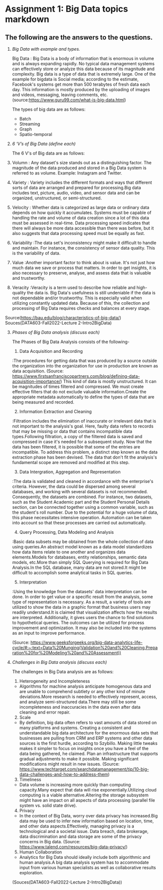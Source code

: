 # Assignment 1: Big Data topics markdown

## The following are the answers to the questions.

1. *Big Data with example and types.*

   Big Data
 : Big Data is a body of information that is enormous in volume and is always expanding rapidly. No typical data management systems can effectively store or analyze this data because of its magnitude and complexity. Big data is a type of data that is extremely large. One of the example for bigdata is Social media; according to the estimate, Facebook's systems get more than 500 terabytes of fresh data each day. This information is mostly produced by the uploading of images and videos, messaging, leaving comments, etc.  
   (source:https://www.guru99.com/what-is-big-data.html)

   The types of big data are as follows:
   - Batch
   - Streaming
   - Graph
   - Spatio-temporal

2. *6 ‘V’s of Big Data (define each)*

   The 6 V's of Big data are as follows:

 1. Volumn
  : Any dataset's size stands out as a distinguishing factor. The magnitude of the data produced and stored in a Big Data system is referred to as volume. Example: Instagram and Twitter.

  2. Variety
  : Variety includes the different formats and ways that different sorts of data are arranged and prepared for processing.Big data includes text, picture, audio, video, and sensor data and can be organized, unstructured, or semi-structured.

  3. Velocity
  : Whether data is categorized as large data or ordinary data depends on how quickly it accumulates. Systems must be capable of handling the rate and volume of data creation since a lot of this data must be assessed in real-time. Data processing speed indicates that there will always be more data accessible than there was before, but it also suggests that data processing speed must be equally as fast.

  4. Variability
  :The data set's inconsistency might make it difficult to handle and maintain. For instance, the consistency of sensor data quality. This is the variability of data.

  5. Value
  :Another important factor to think about is value. It's not just how much data we save or process that matters. In order to get insights, it is also necessary to preserve, analyse, and assess data that is valuable and trustworthy.

  6. Veracity
  :Veracity is a term used to describe how reliable and high-quality the data is. Big Data's usefulness is still undeniable if the data is not dependable and/or trustworthy. This is especially valid when utilizing constantly updated data. Because of this, the collection and processing of Big Data requires checks and balances at every stage. 

  Source(https://bau.edu/blog/characteristics-of-big-data/)
  Souces(DATA603-Fall2022-Lecture 2-Intro2BigData)


3. *Phases of Big Data analysis (discuss each)*
   
   The Phases of Big Data Analysis consists of the following-

   1. Data Acquisition and Recording

     :The procedures for getting data that was produced by a source outside the organization into the organization for use in production are known as data acquisition.
      (Source: https://www.firstsanfranciscopartners.com/blog/defining-data-acquisition-importance/)
       This kind of data is mostly unstructured. It can be magnitudes of times filtered and compressed. We must create effective filters that do not exclude valuable information.Create the appropriate metadata automatically to define the types of data that are being measured and recorded.

   2. Information Extraction and Cleaning

     :Filtration includes the elimination of inaccurate or irrelevant data that is not important to the analysis's goal. Here, faulty data refers to records that may be missing or data that contains incompatible data types.Following filtration, a copy of the filtered data is saved and compressed in case it's needed for a subsequent study.
     Now that the data has been filtered, it is possible that some of the entries are incompatible. To address this problem, a distinct step known as the data extraction phase has been devised. The data that don't fit the analysis's fundamental scope are removed and modified at this step.

   3. Data Intergration, Aggregation and Representation

     :The data is validated and cleaned in accordance with the enterprise's criteria. However, the data could be dispersed among several databases, and working with several datasets is not recommended. Consequently, the datasets are combined. For instance, two datasets, such as the Student Academic part and the Student Personal Details section, can be connected together using a common variable, such as the student's roll number. Due to the potential for a huge volume of data, this phase necessitates intensive operation. Automation can be taken into account so that these processes are carried out automatically.

   4. Query Processing, Data Modeling and Analysis

     :Basic data subsets may be obtained from the whole collection of data using queries.An abstract model known as a data model standardizes how data items relate to one another and organizes data elements.Models for databases, entity relationships, semantic data models, etc.More than simply SQL Querying is required for Big Data Analysis.In the SQL database, many data are not stored.It might be difficult to accomplish some analytical tasks in SQL queries.

   5. Interpretation

     :Using the knowledge from the datasets' data interpretation can be done. In order to get value or a specific result from the analysis, some type of representation is necessary. As a result, a variety of tools are utilized to show the data in a graphic format that business users may readily understand.It is claimed that visualization affects how the results are interpreted. Additionally, it gives users the chance to find solutions to hypothetical queries.
     The outcomes can be utilized for process improvement and optimization. It may also be included into the systems as an input to improve performance.

     (Source: https://www.geeksforgeeks.org/big-data-analytics-life-cycle/#:~:text=Data%20Munging(Validation%20and%20Cleaning,Preparation%20for%20Modeling%20and%20Assessment))

4. *Challenges in Big Data analysis (discuss each)*

    The challenges in Big Data analysis are as follows:

     1. Heterogeneity and Incompleteness
     - Algorithms for machine analysis anticipate homogenous data and are unable to comprehend subtlety or any other kind of minute deviations.More research is needed to effectively represent, access, and analyze semi-structured data.There may still be some incompleteness and inaccuracies in the data even after data cleaning and error repair.
     2. Scale
     - By definition, big data often refers to vast amounts of data stored on many platforms and systems. Creating a consistent and understandable big data architecture for the enormous data sets that businesses are pulling from CRM and ERP systems and other data sources is the first hurdle, according to Szybillo.
     Making little tweaks makes it simpler to focus on insights once you have a feel of the data being gathered, he claimed. Plan an infrastructure that supports gradual adjustments to make it possible. Making significant modifications might result in new issues.
      (Source: https://www.techtarget.com/searchdatamanagement/tip/10-big-data-challenges-and-how-to-address-them)

     3. Timeliness
     - Data volume is increasing more quickly than computing capacity.Many expect that data will rise exponentially.Utilizing cloud computing is a viable alternative.Altering the storage subsystem might have an impact on all aspects of data processing (parallel file system vs. solid state drive).

     4. Privacy
     - In the context of Big Data, worry over data privacy has increased.Big data may be used to infer new information based on location, time, and other data aspects.Effectively, managing privacy is a technological and a societal issue. Data breach, data brokerage, data discrimination and data storage are some of the privacy concerns in Big data.
     (Source: https://www.talend.com/resources/big-data-privacy/)

     5. Human Collaboration
     - Analytics for Big Data should ideally include both algorithmic and human analysis.A big data analysis system has to accommodate input from various human specialists as well as collaborative results exploration.

     (Souces(DATA603-Fall2022-Lecture 2-Intro2BigData))




